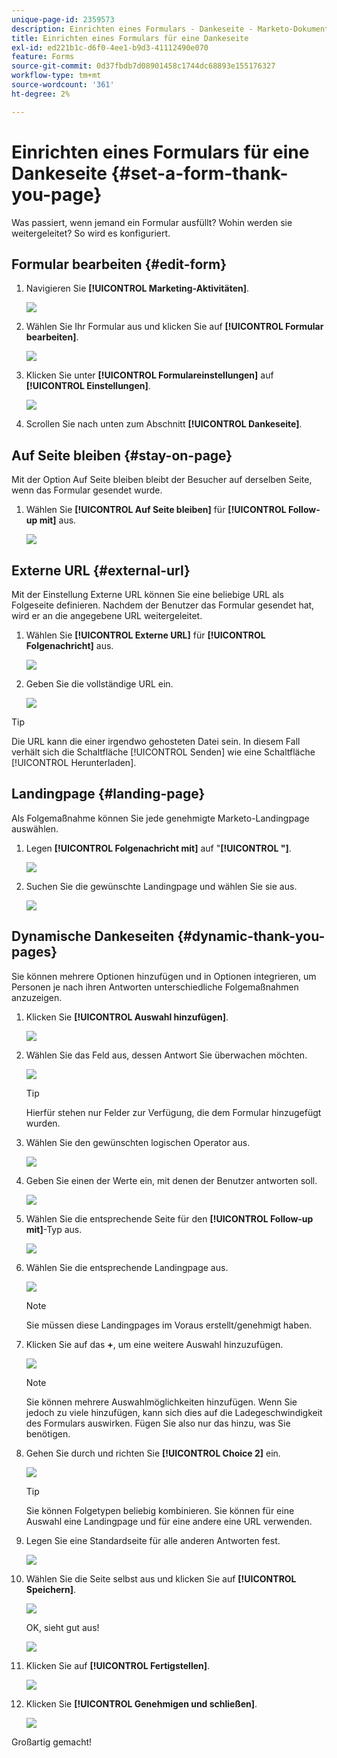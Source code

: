 ```yaml
---
unique-page-id: 2359573
description: Einrichten eines Formulars - Dankeseite - Marketo-Dokumente - Produktdokumentation
title: Einrichten eines Formulars für eine Dankeseite
exl-id: ed221b1c-d6f0-4ee1-b9d3-41112490e070
feature: Forms
source-git-commit: 0d37fbdb7d08901458c1744dc68893e155176327
workflow-type: tm+mt
source-wordcount: '361'
ht-degree: 2%

---
```


# Einrichten eines Formulars für eine Dankeseite {#set-a-form-thank-you-page}

Was passiert, wenn jemand ein Formular ausfüllt? Wohin werden sie weitergeleitet? So wird es konfiguriert.

## Formular bearbeiten {#edit-form}

1. Navigieren Sie **[!UICONTROL Marketing-Aktivitäten]**.

   ![](assets/login-marketing-activities-5.png)

1. Wählen Sie Ihr Formular aus und klicken Sie auf **[!UICONTROL Formular bearbeiten]**.

   ![](assets/image2014-9-15-17-3a34-3a14.png)

1. Klicken Sie unter **[!UICONTROL Formulareinstellungen]** auf **[!UICONTROL Einstellungen]**.

   ![](assets/image2014-9-15-17-3a34-3a21.png)

1. Scrollen Sie nach unten zum Abschnitt **[!UICONTROL Dankeseite]**.

## Auf Seite bleiben {#stay-on-page}

Mit der Option Auf Seite bleiben bleibt der Besucher auf derselben Seite, wenn das Formular gesendet wurde.

1. Wählen Sie **[!UICONTROL Auf Seite bleiben]** für **[!UICONTROL Follow-up mit]** aus.

   ![](assets/image2014-9-15-17-3a34-3a35.png)

## Externe URL {#external-url}

Mit der Einstellung Externe URL können Sie eine beliebige URL als Folgeseite definieren. Nachdem der Benutzer das Formular gesendet hat, wird er an die angegebene URL weitergeleitet.

1. Wählen Sie **[!UICONTROL Externe URL]** für **[!UICONTROL Folgenachricht]** aus.

   ![](assets/image2014-9-15-17-3a34-3a45.png)

1. Geben Sie die vollständige URL ein.

   ![](assets/image2014-9-15-17-3a34-3a53.png)

>[!TIP]
>
>Die URL kann die einer irgendwo gehosteten Datei sein. In diesem Fall verhält sich die Schaltfläche [!UICONTROL Senden] wie eine Schaltfläche [!UICONTROL Herunterladen].

## Landingpage {#landing-page}

Als Folgemaßnahme können Sie jede genehmigte Marketo-Landingpage auswählen.

1. Legen **[!UICONTROL Folgenachricht mit]** auf &quot;**[!UICONTROL &quot;]**.

   ![](assets/image2014-9-15-17-3a37-3a52.png)

1. Suchen Sie die gewünschte Landingpage und wählen Sie sie aus.

   ![](assets/image2014-9-15-17-3a37-3a59.png)

## Dynamische Dankeseiten {#dynamic-thank-you-pages}

Sie können mehrere Optionen hinzufügen und in Optionen integrieren, um Personen je nach ihren Antworten unterschiedliche Folgemaßnahmen anzuzeigen.

1. Klicken Sie **[!UICONTROL Auswahl hinzufügen]**.

   ![](assets/image2014-9-15-17-3a38-3a6.png)

1. Wählen Sie das Feld aus, dessen Antwort Sie überwachen möchten.

   ![](assets/image2014-9-15-17-3a38-3a12.png)

   >[!TIP]
   >
   >Hierfür stehen nur Felder zur Verfügung, die dem Formular hinzugefügt wurden.

1. Wählen Sie den gewünschten logischen Operator aus.

   ![](assets/image2014-9-15-17-3a38-3a31.png)

1. Geben Sie einen der Werte ein, mit denen der Benutzer antworten soll.

   ![](assets/image2014-9-15-17-3a38-3a40.png)

1. Wählen Sie die entsprechende Seite für den **[!UICONTROL Follow-up mit]**-Typ aus.

   ![](assets/image2014-9-15-17-3a38-3a51.png)

1. Wählen Sie die entsprechende Landingpage aus.

   ![](assets/image2014-9-15-17-3a39-3a3.png)

   >[!NOTE]
   >
   >Sie müssen diese Landingpages im Voraus erstellt/genehmigt haben.

1. Klicken Sie auf das **+**, um eine weitere Auswahl hinzuzufügen.

   ![](assets/image2014-9-15-17-3a39-3a25.png)

   >[!NOTE]
   >
   >Sie können mehrere Auswahlmöglichkeiten hinzufügen. Wenn Sie jedoch zu viele hinzufügen, kann sich dies auf die Ladegeschwindigkeit des Formulars auswirken. Fügen Sie also nur das hinzu, was Sie benötigen.

1. Gehen Sie durch und richten Sie **[!UICONTROL Choice 2]** ein.

   ![](assets/image2014-9-15-17-3a39-3a44.png)

   >[!TIP]
   >
   >Sie können Folgetypen beliebig kombinieren. Sie können für eine Auswahl eine Landingpage und für eine andere eine URL verwenden.

1. Legen Sie eine Standardseite für alle anderen Antworten fest.

   ![](assets/image2014-9-15-17-3a40-3a10.png)

1. Wählen Sie die Seite selbst aus und klicken Sie auf **[!UICONTROL Speichern]**.

   ![](assets/image2014-9-15-17-3a40-3a26.png)

   OK, sieht gut aus!

   ![](assets/image2014-9-15-17-3a40-3a34.png)

1. Klicken Sie auf **[!UICONTROL Fertigstellen]**.

   ![](assets/image2014-9-15-17-3a40-3a42.png)

1. Klicken Sie **[!UICONTROL Genehmigen und schließen]**.

   ![](assets/image2014-9-15-17-3a41-3a0.png)

Großartig gemacht!

